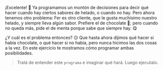 <gs-attire
  attire-url="https://raw.githubusercontent.com/MumukiProject/mumuki-guia-gobstones-alternativa-kids/master/assets/attires/config.json">
</gs-attire>
<gs-toolbox toolbox-url="https://raw.githubusercontent.com/MumukiProject/mumuki-guia-gobstones-muchos-sabores-combinados-kids/master/assets/toolbox.xml">
</gs-toolbox>

¡Excelente! :clap: Ya programamos un montón de decisiones para decir qué hacer cuando hay ciertos sabores de helado, o cuando no hay. Pero ahora tenemos otro problema: Fer es otro cliente, que le gusta muchísimo nuestro helado, y siempre lleva algún sabor. Prefiere el de chocolate :chocolate_bar:; pero cuando no queda más, pide el de menta porque sabe que siempre hay. :yum:

¿Y cuál es el problema entonces? :confused: Que hasta ahora dijimos qué hacer si había chocolate, o qué hacer si no había, pero nunca hicimos las dos cosas a la vez. En este ejercicio te mostramos cómo programar ambas posibilidades. 

> Tratá de entender este `programa` e imaginar qué hará. Luego ejecutalo.
